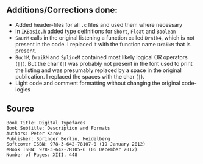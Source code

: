 ## Additions/Corrections done:

- Added header-files for all `.c` files and used them where necessary
- in `IKBasic.h` added type deifnitions for `Short`, `Float` and `Boolean`
- `SaurM` calls in the original listening a function called `Draik4`, which is not present in the code. I replaced it with the function name `DraikM` that is present.
- `BuchM`, `DraikM` and `SplineM` contained most likely logical OR operators (`||`). But the char (`|`) was probably not present in the font used to print the listing and was presumably replaced by a space in the original publication. I replaced the spaces with the char (`|`).
- Light code and comment formatting without changing the original code-logics

## Source

```plaintext
Book Title: Digital Typefaces
Book Subtitle: Description and Formats
Authors: Peter Karow
Publisher: Springer Berlin, Heidelberg
Softcover ISBN: 978-3-642-78107-0 (19 January 2012)
eBook ISBN: 978-3-642-78105-6 (06 December 2012)
Number of Pages: XIII, 448
```

